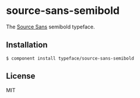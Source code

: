 
# source-sans-semibold
  
  The [Source Sans](https://typekit.com/fonts/source-sans-pro) semibold typeface.

## Installation

    $ component install typeface/source-sans-semibold

## License

  MIT